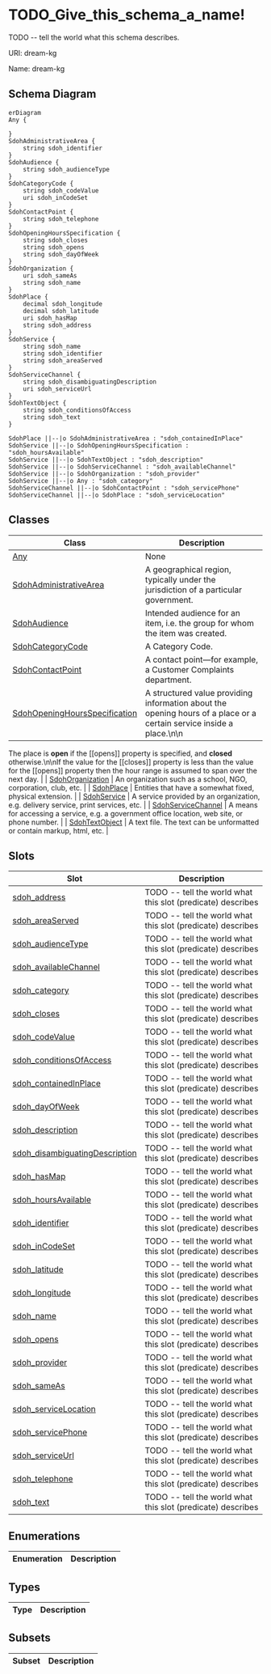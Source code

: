 # TODO_Give_this_schema_a_name!

TODO -- tell the world what this schema describes.

URI: dream-kg

Name: dream-kg



## Schema Diagram

```mermaid
erDiagram
Any {

}
SdohAdministrativeArea {
    string sdoh_identifier  
}
SdohAudience {
    string sdoh_audienceType  
}
SdohCategoryCode {
    string sdoh_codeValue  
    uri sdoh_inCodeSet  
}
SdohContactPoint {
    string sdoh_telephone  
}
SdohOpeningHoursSpecification {
    string sdoh_closes  
    string sdoh_opens  
    string sdoh_dayOfWeek  
}
SdohOrganization {
    uri sdoh_sameAs  
    string sdoh_name  
}
SdohPlace {
    decimal sdoh_longitude  
    decimal sdoh_latitude  
    uri sdoh_hasMap  
    string sdoh_address  
}
SdohService {
    string sdoh_name  
    string sdoh_identifier  
    string sdoh_areaServed  
}
SdohServiceChannel {
    string sdoh_disambiguatingDescription  
    uri sdoh_serviceUrl  
}
SdohTextObject {
    string sdoh_conditionsOfAccess  
    string sdoh_text  
}

SdohPlace ||--|o SdohAdministrativeArea : "sdoh_containedInPlace"
SdohService ||--|o SdohOpeningHoursSpecification : "sdoh_hoursAvailable"
SdohService ||--|o SdohTextObject : "sdoh_description"
SdohService ||--|o SdohServiceChannel : "sdoh_availableChannel"
SdohService ||--|o SdohOrganization : "sdoh_provider"
SdohService ||--|o Any : "sdoh_category"
SdohServiceChannel ||--|o SdohContactPoint : "sdoh_servicePhone"
SdohServiceChannel ||--|o SdohPlace : "sdoh_serviceLocation"

```


## Classes

| Class | Description |
| --- | --- |
| [Any](classes/Any.md) | None |
| [SdohAdministrativeArea](classes/SdohAdministrativeArea.md) | A geographical region, typically under the jurisdiction of a particular government. |
| [SdohAudience](classes/SdohAudience.md) | Intended audience for an item, i.e. the group for whom the item was created. |
| [SdohCategoryCode](classes/SdohCategoryCode.md) | A Category Code. |
| [SdohContactPoint](classes/SdohContactPoint.md) | A contact point&#x2014;for example, a Customer Complaints department. |
| [SdohOpeningHoursSpecification](classes/SdohOpeningHoursSpecification.md) | A structured value providing information about the opening hours of a place or a certain service inside a place.\n\n
The place is __open__ if the [[opens]] property is specified, and __closed__ otherwise.\n\nIf the value for the [[closes]] property is less than the value for the [[opens]] property then the hour range is assumed to span over the next day.
       |
| [SdohOrganization](classes/SdohOrganization.md) | An organization such as a school, NGO, corporation, club, etc. |
| [SdohPlace](classes/SdohPlace.md) | Entities that have a somewhat fixed, physical extension. |
| [SdohService](classes/SdohService.md) | A service provided by an organization, e.g. delivery service, print services, etc. |
| [SdohServiceChannel](classes/SdohServiceChannel.md) | A means for accessing a service, e.g. a government office location, web site, or phone number. |
| [SdohTextObject](classes/SdohTextObject.md) | A text file. The text can be unformatted or contain markup, html, etc. |



## Slots

| Slot | Description |
| --- | --- |
| [sdoh_address](slots/sdoh_address.md) | TODO -- tell the world what this slot (predicate) describes |
| [sdoh_areaServed](slots/sdoh_areaServed.md) | TODO -- tell the world what this slot (predicate) describes |
| [sdoh_audienceType](slots/sdoh_audienceType.md) | TODO -- tell the world what this slot (predicate) describes |
| [sdoh_availableChannel](slots/sdoh_availableChannel.md) | TODO -- tell the world what this slot (predicate) describes |
| [sdoh_category](slots/sdoh_category.md) | TODO -- tell the world what this slot (predicate) describes |
| [sdoh_closes](slots/sdoh_closes.md) | TODO -- tell the world what this slot (predicate) describes |
| [sdoh_codeValue](slots/sdoh_codeValue.md) | TODO -- tell the world what this slot (predicate) describes |
| [sdoh_conditionsOfAccess](slots/sdoh_conditionsOfAccess.md) | TODO -- tell the world what this slot (predicate) describes |
| [sdoh_containedInPlace](slots/sdoh_containedInPlace.md) | TODO -- tell the world what this slot (predicate) describes |
| [sdoh_dayOfWeek](slots/sdoh_dayOfWeek.md) | TODO -- tell the world what this slot (predicate) describes |
| [sdoh_description](slots/sdoh_description.md) | TODO -- tell the world what this slot (predicate) describes |
| [sdoh_disambiguatingDescription](slots/sdoh_disambiguatingDescription.md) | TODO -- tell the world what this slot (predicate) describes |
| [sdoh_hasMap](slots/sdoh_hasMap.md) | TODO -- tell the world what this slot (predicate) describes |
| [sdoh_hoursAvailable](slots/sdoh_hoursAvailable.md) | TODO -- tell the world what this slot (predicate) describes |
| [sdoh_identifier](slots/sdoh_identifier.md) | TODO -- tell the world what this slot (predicate) describes |
| [sdoh_inCodeSet](slots/sdoh_inCodeSet.md) | TODO -- tell the world what this slot (predicate) describes |
| [sdoh_latitude](slots/sdoh_latitude.md) | TODO -- tell the world what this slot (predicate) describes |
| [sdoh_longitude](slots/sdoh_longitude.md) | TODO -- tell the world what this slot (predicate) describes |
| [sdoh_name](slots/sdoh_name.md) | TODO -- tell the world what this slot (predicate) describes |
| [sdoh_opens](slots/sdoh_opens.md) | TODO -- tell the world what this slot (predicate) describes |
| [sdoh_provider](slots/sdoh_provider.md) | TODO -- tell the world what this slot (predicate) describes |
| [sdoh_sameAs](slots/sdoh_sameAs.md) | TODO -- tell the world what this slot (predicate) describes |
| [sdoh_serviceLocation](slots/sdoh_serviceLocation.md) | TODO -- tell the world what this slot (predicate) describes |
| [sdoh_servicePhone](slots/sdoh_servicePhone.md) | TODO -- tell the world what this slot (predicate) describes |
| [sdoh_serviceUrl](slots/sdoh_serviceUrl.md) | TODO -- tell the world what this slot (predicate) describes |
| [sdoh_telephone](slots/sdoh_telephone.md) | TODO -- tell the world what this slot (predicate) describes |
| [sdoh_text](slots/sdoh_text.md) | TODO -- tell the world what this slot (predicate) describes |


## Enumerations

| Enumeration | Description |
| --- | --- |


## Types

| Type | Description |
| --- | --- |


## Subsets

| Subset | Description |
| --- | --- |
